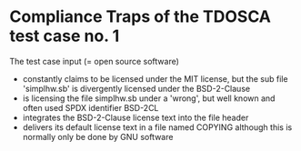 # Compliance Traps of the TDOSCA test case no. 1

The test case input (= open source software)

* constantly claims to be licensed under the MIT license, but the sub file 'simplhw.sb' is divergently licensed under the BSD-2-Clause
* is licensing the file simplhw.sb under a 'wrong', but well known and often used SPDX identifier BSD-2CL
* integrates the BSD-2-Clause license text into the file header
* delivers its default license text in a file named COPYING although this is normally only be done by GNU software
